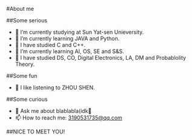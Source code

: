 #About me


##Some serious
- 🔭 I’m currently studying at Sun Yat-sen Unieversity.
- 🌱 I’m currently learning JAVA and Python.
- 🥸 I have studied C and C++.
- 🌱 I’m currently learning AI, OS, SE and S&S.
- 🥸 I have studied DS, CO, Digital Electronics, LA, DM and Probablolity Theory.

##Some fun
- 👯 I like listening to ZHOU SHEN.

##Some curious
- 💬 Ask me about blablabla(idk🫠
- 📫 How to reach me: 3190531735@qq.com

##NICE TO MEET YOU!

